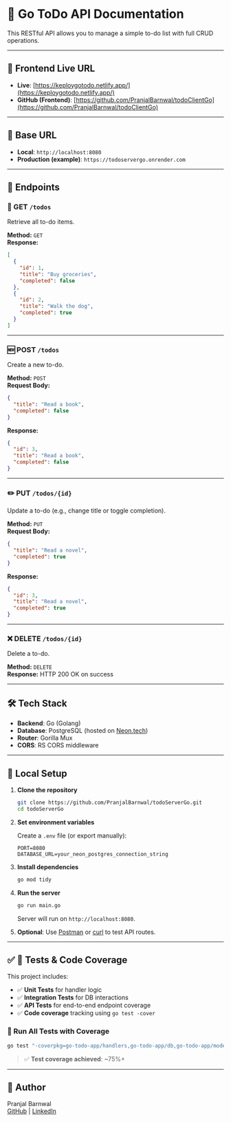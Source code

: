 # 📘 Go ToDo API Documentation

This RESTful API allows you to manage a simple to-do list with full CRUD operations.

---

## 🔗 Frontend Live URL

- **Live**: [https://keploygotodo.netlify.app/](https://keploygotodo.netlify.app/)
- **GitHub (Frontend)**: [https://github.com/PranjalBarnwal/todoClientGo](https://github.com/PranjalBarnwal/todoClientGo)

---

## 🔗 Base URL

- **Local**: `http://localhost:8080`
- **Production (example)**: `https://todoservergo.onrender.com`

---

## 📄 Endpoints

### 📍 GET `/todos`

Retrieve all to-do items.

**Method:** `GET`  
**Response:**

```json
[
  {
    "id": 1,
    "title": "Buy groceries",
    "completed": false
  },
  {
    "id": 2,
    "title": "Walk the dog",
    "completed": true
  }
]
```

---

### 🆕 POST `/todos`

Create a new to-do.

**Method:** `POST`  
**Request Body:**

```json
{
  "title": "Read a book",
  "completed": false
}
```

**Response:**

```json
{
  "id": 3,
  "title": "Read a book",
  "completed": false
}
```

---

### ✏️ PUT `/todos/{id}`

Update a to-do (e.g., change title or toggle completion).

**Method:** `PUT`  
**Request Body:**

```json
{
  "title": "Read a novel",
  "completed": true
}
```

**Response:**

```json
{
  "id": 3,
  "title": "Read a novel",
  "completed": true
}
```

---

### ❌ DELETE `/todos/{id}`

Delete a to-do.

**Method:** `DELETE`  
**Response:** HTTP 200 OK on success

---

## 🛠️ Tech Stack

- **Backend**: Go (Golang)
- **Database**: PostgreSQL (hosted on [Neon.tech](https://neon.tech))
- **Router**: Gorilla Mux
- **CORS**: RS CORS middleware

---

## 🔧 Local Setup

1. **Clone the repository**

   ```bash
   git clone https://github.com/PranjalBarnwal/todoServerGo.git
   cd todoServerGo
   ```

2. **Set environment variables**

   Create a `.env` file (or export manually):

   ```env
   PORT=8080
   DATABASE_URL=your_neon_postgres_connection_string
   ```

3. **Install dependencies**

   ```bash
   go mod tidy
   ```

4. **Run the server**

   ```bash
   go run main.go
   ```

   Server will run on `http://localhost:8080`.

5. **Optional**: Use [Postman](https://www.postman.com/) or [curl](https://curl.se/) to test API routes.

---

## ✅ 🧪 Tests & Code Coverage

This project includes:

- ✅ **Unit Tests** for handler logic
- ✅ **Integration Tests** for DB interactions
- ✅ **API Tests** for end-to-end endpoint coverage
- ✅ **Code coverage** tracking using `go test -cover`

### 🔁 Run All Tests with Coverage

```bash
go test "-coverpkg=go-todo-app/handlers,go-todo-app/db,go-todo-app/models" ./tests/... -coverprofile=coverage.out
```

> ✅ **Test coverage achieved**: ~75%+

---

## 👤 Author

Pranjal Barnwal  
[GitHub](https://github.com/pranjalbarnwal) | [LinkedIn](https://linkedin.com/in/pranjalbarnwal)
